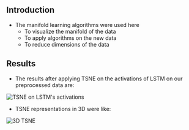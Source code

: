 ## Introduction

- The manifold learning algorithms were used here
     * To visualize the manifold of the data
     * To apply algorithms on the new data
     * To reduce dimensions of the data

## Results

- The results after applying TSNE on the activations of LSTM on our preprocessed data are:

![TSNE on LSTM's activations](https://github.com/AsimMessi/EEG_Alcoholic-vs-Control/blob/master/Git_Version/Manifold_Learning/tsne.jpg)


- TSNE representations in 3D were like:

![3D TSNE](https://github.com/AsimMessi/EEG_Alcoholic-vs-Control/blob/master/Git_Version/Manifold_Learning/tsne3d.jpg)
